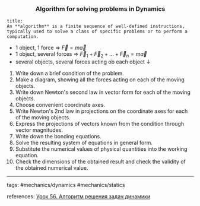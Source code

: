 ### <center>Algorithm for solving problems in Dynamics</center>


```ad-definition
title:
An **algorithm** is a finite sequence of well-defined instructions, typically used to solve a class of specific problems or to perform a computation.
```

- 1 object, 1 force $\Rightarrow \ \vec{F} = m\vec{a}$
- 1 object, several forces $\Rightarrow \ \vec{F}_1 + \vec{F}_2 + ... + \vec{F}_{n} = m\vec{a}$
- several objects, several forces acting ob each object $\downarrow$

1. Write down a brief condition of the problem.
2. Make a diagram, showing all the forces acting on each of the moving objects.
3. Write down Newton's second law in vector form for each of the moving objects.
4. Choose convenient coordinate axes.
5. Write Newton's 2nd law in projections on the coordinate axes for each of the moving objects.
6. Express the projections of vectors known from the condition through vector magnitudes.
7. Write down the bonding equations.
8. Solve the resulting system of equations in general form.
9. Substitute the numerical values of physical quantities into the working equation.
10. Check the dimensions of the obtained result and check the validity of the obtained numerical value.



---

tags: #mechanics/dynamics #mechanics/statics 


references: [Урок 56. Алгоритм решения задач динамики](https://www.youtube.com/watch?v=BrRGq6omXss&list=PL1Us50cZo25lmKdZ-DmvJ17JyyM8xW22c&index=6)
